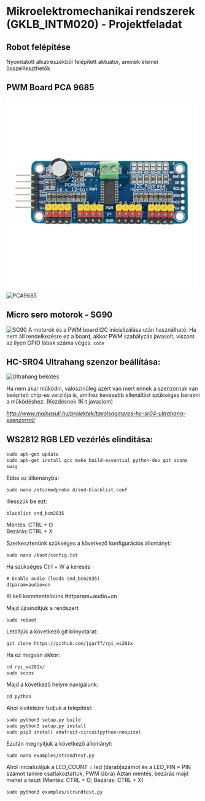 # Mikroelektromechanikai rendszerek (GKLB_INTM020) - Projektfeladat
## Robot felépítése
Nyomtatott alkatrészekből felépített aktuátor, aminek elemei összeilleszthetők
## PWM Board PCA 9685
![PCA9685](https://github.com/kovacsao/Mikroelektromechanikai-rendszerek-GKLB_INTM020---Projektfeladat/blob/main/K%C3%A9pek/3-3-5%2016%20csatorn%C3%A1s%20pwm-1.jpg)
![PCA9685](https://github.com/kovacsao/Mikroelektromechanikai-rendszerek-GKLB_INTM020---Projektfeladat/blob/main/K%C3%A9pek/pca9685_1.jpg)
## Micro sero motorok - SG90
![SG90](https://github.com/kovacsao/Mikroelektromechanikai-rendszerek-GKLB_INTM020---Projektfeladat/blob/main/K%C3%A9pek/sg90.jpg)
A motorok és a PWM board I2C inicializálása után használható. Ha nem áll rendelkezésre ez a board, akkor PWM szabályzás javasolt, viszont az ilyen GPIO lábak száma véges. 
`code`

## HC-SR04 Ultrahang szenzor beállítása:
![Ultrahang bekötés](https://github.com/kovacsao/Mikroelektromechanikai-rendszerek-GKLB_INTM020---Projektfeladat/blob/main/K%C3%A9pek/ultra1.PNG)

Ha nem akar működni, valószínűleg azért van mert ennek a szenzornak van beépített chip-es verziója is, amihez kevesebb ellenállást szükséges berakni a működéshez. (Kezdésnek 1K-t javaslom)

*http://www.malnasuli.hu/projektek/tavolsagmeres-hc-sr04-ultrahang-szenzorral/*


## WS2812 RGB LED vezérlés elindítása:
```
sudo apt-get update
sudo apt-get install gcc make build-essential python-dev git scons swig
```
Ebbe az állományba:
```
sudo nano /etc/modprobe.d/snd-blacklist.conf
```
Illesszük be ezt:
```
blacklist snd_bcm2835
```
Mentés: CTRL + O  
Bezárás:CTRL + X

Szerkesztenünk szükséges a következő konfigurációs állományt:
```
sudo nano /boot/config.txt
```
Ha szükséges Ctrl + W a keresés
```
# Enable audio (loads snd_bcm2835)
dtparam=audio=on
```
Ki kell kommentelnünk #dtparam=audio=on

Majd újraindítjuk a rendszert
```
sudo reboot
```
Letöltjük a következő git könyvtárat:
```
git clone https://github.com/jgarff/rpi_ws281x
```
Ha ez megvan akkor:
```
cd rpi_ws281x/
sudo scons
```
Majd a következő helyre navigálunk:
```
cd python
```
Ahol kivitelezni tudjuk a telepítést:
```
sudo python3 setup.py build 
sudo python3 setup.py install 
sudo pip3 install adafruit-circuitpython-neopixel
```
Ezután megnyitjuk a következő állományt:
```
sudo nano examples/strandtest.py
```
Ahol inicializáljuk a LED_COUNT = led (darab)számot és a LED_PIN = PIN számot (amire csatlakoztattuk, PWM lábra)
Aztán mentés, bezárás majd mehet a teszt (Mentés: CTRL + O; Bezárás: CTRL + X)
```
sudo python3 examples/strandtest.py
```